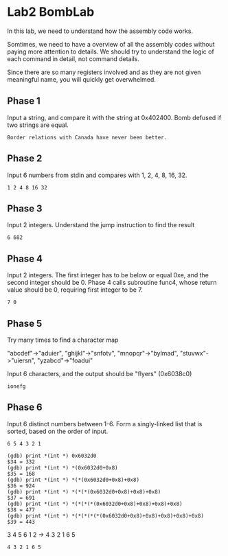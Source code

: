 # Lab2 BombLab

In this lab, we need to understand how the assembly code works.

Somtimes, we need to have a overview of all the assembly codes without paying more attention to details. We should try to understand the logic of each command in detail, not command details.

Since there are so many registers involved and as they are not given meaningful name, you will quickly get overwhelmed.


## Phase 1

Input a string, and compare it with the string at 0x402400. Bomb defused if two strings are equal.

```
Border relations with Canada have never been better.
```

## Phase 2

Input 6 numbers from stdin and compares with 1, 2, 4, 8, 16, 32.

```
1 2 4 8 16 32
```

## Phase 3

Input 2 integers. Understand the jump instruction to find the result

```
6 682
```

## Phase 4

Input 2 integers. The first integer has to be below or equal 0xe, and the second integer should be 0. Phase 4 calls subroutine func4, whose return value should be 0, requiring first integer to be 7.

```
7 0
```

## Phase 5

Try many times to find a character map

"abcdef"->"aduier", "ghijkl"->"snfotv", "mnopqr"->"bylmad", "stuvwx"->"uiersn", "yzabcd"->"foadui"

Input 6 characters, and the output should be "flyers" (0x6038c0)

```
ionefg
```

## Phase 6

Input 6 distinct numbers between 1-6. Form a singly-linked list that is sorted, based on the order of input.

```
6 5 4 3 2 1

(gdb) print *(int *) 0x6032d0
$34 = 332
(gdb) print *(int *) *(0x6032d0+0x8)
$35 = 168
(gdb) print *(int *) *(*(0x6032d0+0x8)+0x8)
$36 = 924
(gdb) print *(int *) *(*(*(0x6032d0+0x8)+0x8)+0x8)
$37 = 691
(gdb) print *(int *) *(*(*(*(0x6032d0+0x8)+0x8)+0x8)+0x8)
$38 = 477
(gdb) print *(int *) *(*(*(*(*(0x6032d0+0x8)+0x8)+0x8)+0x8)+0x8)
$39 = 443
```

3 4 5 6 1 2 -> 4 3 2 1 6 5

```
4 3 2 1 6 5
```